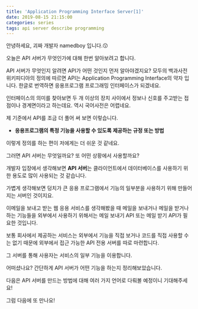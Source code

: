 ```yaml
---
title: 'Application Programming Interface Server[1]'
date: 2019-08-15 21:15:00
categories: series
tags: api server describe programming
---
```


안녕하세요, 괴짜 개발자 namedboy 입니다.😗

오늘은 API 서버가 무엇인가에 대해 한번 알아보려고 합니다.

API 서버가 무엇인지 알려면 API가 어떤 것인지 먼저 알아야겠지요?
모두의 백과사전 위키피디아의 정의에 따르면 API는 Application Programming Interface의 약자 입니다. 한글로 번역하면 응용프로그램 프로그래밍 인터페이스가 되겠네요.

인터페이스의 의미를 찾아보면 두 개 이상의 장치 사이에서 정보나 신호를 주고받는 접점이나 경계면이라고 하는데요.
역시 국어사전은 어렵네요.

제 기준에서 API를 조금 더 풀어 써 보면 이렇습니다.
- **응용프로그램의 특정 기능을 사용할 수 있도록 제공하는 규정 또는 방법**

이렇게 정의를 하는 편이 저에게는 더 쉬운 것 같네요.

그러면 API 서버는 무엇일까요? 또 어떤 상황에서 사용할까요?

개발자 입장에서 생각해보면 **API 서버**는 클라이언트에서 데이터베이스를 사용하기 위한 용도로 많이 사용되는 것 같습니다.

가볍게 생각해보면 덩치가 큰 응용 프로그램에서 기능의 일부분을 사용하기 위해 만들어지는 서버인 것이지요.

이메일을 보내고 받는 웹 응용 서비스를 생각해봤을 때 메일을 보내거나 메일을 받거나 하는 기능들을 외부에서 사용하기 위해서는 메일 보내기 API 또는 메일 받기 API가 필요한 것입니다.

보통 회사에서 제공하는 서비스는 외부에서 기능을 직접 보거나 코드를 직접 사용할 수는 없기 때문에 외부에서 접근 가능한 API 전용 서버를 따로 마련합니다.

그 서버를 통해 사용자는 서비스의 일부 기능을 이용합니다.

어떠셨나요? 간단하게 API 서버가 어떤 기능을 하는지 정리해보았습니다.

다음은 API 서버를 만드는 방법에 대해 여러 가지 언어로 다뤄볼 예정이니 기대해주세요!

그럼 다음에 또 만나요!